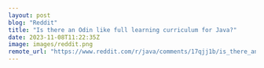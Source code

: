 ```yaml
---
layout: post
blog: "Reddit"
title: "Is there an Odin like full learning curriculum for Java?"
date: 2023-11-08T11:22:35Z
image: images/reddit.png
remote_url: "https://www.reddit.com/r/java/comments/17qjj1b/is_there_an_odin_like_full_learning_curriculum/"
---
```

